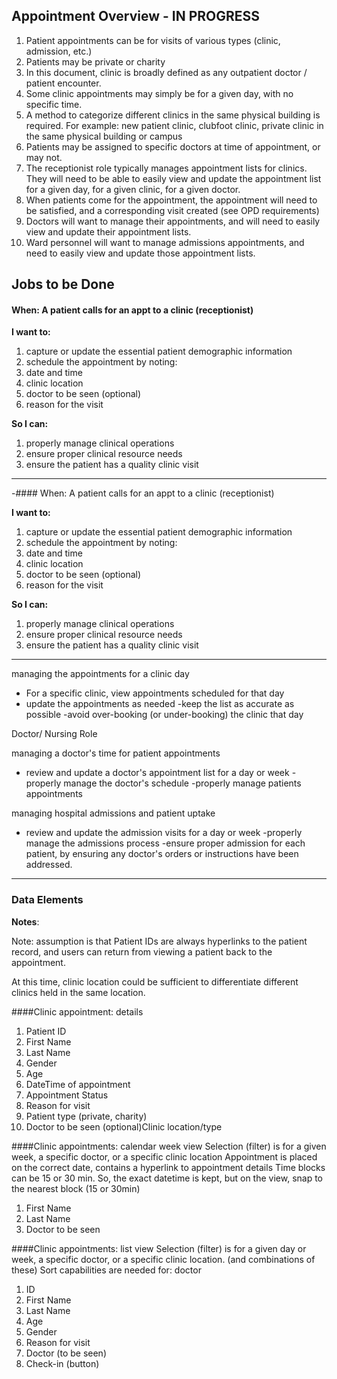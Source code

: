 ## Appointment Overview - IN PROGRESS

1. Patient appointments can be for visits of various types (clinic, admission, etc.)
2. Patients may be private or charity
3. In this document, clinic is broadly defined as any outpatient doctor / patient encounter.
4. Some clinic appointments may simply be for a given day, with no specific time. 
5. A method to categorize different clinics in the same physical building is required. For example: new patient clinic, clubfoot clinic, private clinic in the same physical building or campus
6. Patients may be assigned to specific doctors at time of appointment, or may not.
7. The receptionist role typically manages appointment lists for clinics.  They will need to be able to easily view and update the appointment list for a given day, for a given clinic, for a given doctor.
8. When patients come for the appointment, the appointment will need to be satisfied, and a corresponding visit created (see OPD requirements)
9. Doctors will want to manage their appointments, and will need to easily view and update their appointment lists.
10. Ward personnel will want to manage admissions appointments, and need to easily view and update those appointment lists.



## Jobs to be Done

#### When: A patient calls for an appt to a clinic (receptionist)

**I want to:**  

1. capture or update the essential patient demographic information
2. schedule the appointment by noting:
3. date and time
4. clinic location
5. doctor to be seen (optional)
6. reason for the visit 


**So I can:** 

1. properly manage clinical operations
2. ensure proper clinical resource needs
3. ensure the patient has a quality clinic visit

***

-#### When: A patient calls for an appt to a clinic (receptionist)

**I want to:**  

1. capture or update the essential patient demographic information
2. schedule the appointment by noting:
3. date and time
4. clinic location
5. doctor to be seen (optional)
6. reason for the visit 


**So I can:** 

1. properly manage clinical operations
2. ensure proper clinical resource needs
3. ensure the patient has a quality clinic visit

***


managing the appointments for a clinic day
- For a specific clinic, view  appointments scheduled for that day
- update the appointments as needed
-keep the list as accurate as possible
-avoid over-booking (or under-booking) the clinic that day






Doctor/ Nursing Role



managing a doctor's time for patient appointments
- review and update a doctor's appointment list for a day or week
-properly manage the doctor's schedule
-properly manage patients appointments


managing hospital admissions and patient uptake
- review and update the admission visits for a day or week
-properly manage the admissions process
-ensure proper admission for each patient, by ensuring any doctor's orders or instructions have been addressed.







********************************

### Data Elements

**Notes**: 

Note: assumption is that Patient IDs are always hyperlinks to the patient record, and users can return from viewing a patient back to the appointment.


At this time, clinic location could be sufficient to differentiate different clinics held in the same location.  

####Clinic appointment: details

1. Patient ID
2. First Name
3. Last Name
4. Gender
5. Age
6. DateTime of appointment
7. Appointment Status
8. Reason for visit
9. Patient type (private, charity)
10. Doctor to be seen (optional)Clinic location/type   


####Clinic appointments: calendar week view
Selection (filter) is for a given week, a specific doctor, or a specific clinic location
Appointment is placed on the correct date, contains a hyperlink to appointment details
Time blocks can be 15 or 30 min.  So, the exact datetime is kept, but on the view, snap to the nearest block (15 or 30min)


1. First Name
2. Last Name
3. Doctor to be seen




####Clinic appointments: list view
Selection (filter) is for a given day or week, a specific doctor, or a specific clinic location.   (and combinations of these)
Sort capabilities are needed for: doctor


1. ID
2. First Name
3. Last Name
4. Age
5. Gender
6. Reason for visit
7. Doctor  (to be seen)
8. Check-in (button)
